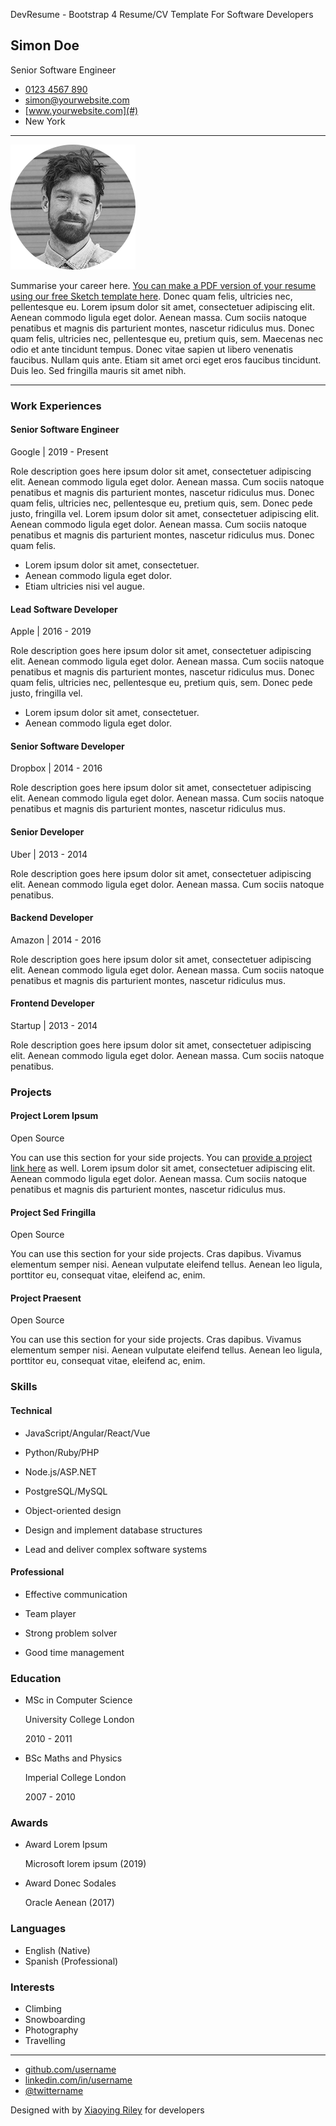 DevResume - Bootstrap 4 Resume/CV Template For Software Developers            

Simon Doe
---------

Senior Software Engineer

*   [0123 4567 890](tel:#)
*   [simon@yourwebsite.com](mailto:#)
*   [www.yourwebsite.com](#)
*   New York

* * *

![image](assets/images/resume-profile.png)

Summarise your career here. [You can make a PDF version of your resume using our free Sketch template here](https://themes.3rdwavemedia.com/resources/sketch-template/resume-sketch-sketch-resume-template-for-software-developers/). Donec quam felis, ultricies nec, pellentesque eu. Lorem ipsum dolor sit amet, consectetuer adipiscing elit. Aenean commodo ligula eget dolor. Aenean massa. Cum sociis natoque penatibus et magnis dis parturient montes, nascetur ridiculus mus. Donec quam felis, ultricies nec, pellentesque eu, pretium quis, sem. Maecenas nec odio et ante tincidunt tempus. Donec vitae sapien ut libero venenatis faucibus. Nullam quis ante. Etiam sit amet orci eget eros faucibus tincidunt. Duis leo. Sed fringilla mauris sit amet nibh.

* * *

### Work Experiences

#### Senior Software Engineer

Google | 2019 - Present

Role description goes here ipsum dolor sit amet, consectetuer adipiscing elit. Aenean commodo ligula eget dolor. Aenean massa. Cum sociis natoque penatibus et magnis dis parturient montes, nascetur ridiculus mus. Donec quam felis, ultricies nec, pellentesque eu, pretium quis, sem. Donec pede justo, fringilla vel. Lorem ipsum dolor sit amet, consectetuer adipiscing elit. Aenean commodo ligula eget dolor. Aenean massa. Cum sociis natoque penatibus et magnis dis parturient montes, nascetur ridiculus mus. Donec quam felis.

*   Lorem ipsum dolor sit amet, consectetuer.
*   Aenean commodo ligula eget dolor.
*   Etiam ultricies nisi vel augue.

#### Lead Software Developer

Apple | 2016 - 2019

Role description goes here ipsum dolor sit amet, consectetuer adipiscing elit. Aenean commodo ligula eget dolor. Aenean massa. Cum sociis natoque penatibus et magnis dis parturient montes, nascetur ridiculus mus. Donec quam felis, ultricies nec, pellentesque eu, pretium quis, sem. Donec pede justo, fringilla vel.

*   Lorem ipsum dolor sit amet, consectetuer.
*   Aenean commodo ligula eget dolor.

#### Senior Software Developer

Dropbox | 2014 - 2016

Role description goes here ipsum dolor sit amet, consectetuer adipiscing elit. Aenean commodo ligula eget dolor. Aenean massa. Cum sociis natoque penatibus et magnis dis parturient montes, nascetur ridiculus mus.

#### Senior Developer

Uber | 2013 - 2014

Role description goes here ipsum dolor sit amet, consectetuer adipiscing elit. Aenean commodo ligula eget dolor. Aenean massa. Cum sociis natoque penatibus.

#### Backend Developer

Amazon | 2014 - 2016

Role description goes here ipsum dolor sit amet, consectetuer adipiscing elit. Aenean commodo ligula eget dolor. Aenean massa. Cum sociis natoque penatibus et magnis dis parturient montes, nascetur ridiculus mus.

#### Frontend Developer

Startup | 2013 - 2014

Role description goes here ipsum dolor sit amet, consectetuer adipiscing elit. Aenean commodo ligula eget dolor. Aenean massa. Cum sociis natoque penatibus.

### Projects

#### Project Lorem Ipsum

Open Source

You can use this section for your side projects. You can [provide a project link here](#) as well. Lorem ipsum dolor sit amet, consectetuer adipiscing elit. Aenean commodo ligula eget dolor. Aenean massa. Cum sociis natoque penatibus et magnis dis parturient montes, nascetur ridiculus mus.

#### Project Sed Fringilla

Open Source

You can use this section for your side projects. Cras dapibus. Vivamus elementum semper nisi. Aenean vulputate eleifend tellus. Aenean leo ligula, porttitor eu, consequat vitae, eleifend ac, enim.

#### Project Praesent

Open Source

You can use this section for your side projects. Cras dapibus. Vivamus elementum semper nisi. Aenean vulputate eleifend tellus. Aenean leo ligula, porttitor eu, consequat vitae, eleifend ac, enim.

### Skills

#### Technical

*   JavaScript/Angular/React/Vue
*   Python/Ruby/PHP

*   Node.js/ASP.NET
*   PostgreSQL/MySQL
*   Object-oriented design
*   Design and implement database structures
*   Lead and deliver complex software systems

#### Professional

*   Effective communication
*   Team player

*   Strong problem solver
*   Good time management

### Education

*   MSc in Computer Science
    
    University College London
    
    2010 - 2011
    
*   BSc Maths and Physics
    
    Imperial College London
    
    2007 - 2010
    

### Awards

*   Award Lorem Ipsum
    
    Microsoft lorem ipsum (2019)
    
*   Award Donec Sodales
    
    Oracle Aenean (2017)
    

### Languages

*   English (Native)
*   Spanish (Professional)

### Interests

*   Climbing
*   Snowboarding
*   Photography
*   Travelling

* * *

*   [github.com/username](#)
*   [linkedin.com/in/username](#)
*   [@twittername](#)

Designed with by [Xiaoying Riley](http://themes.3rdwavemedia.com) for developers

